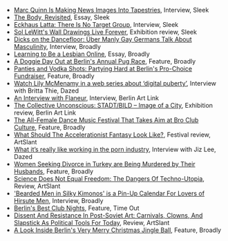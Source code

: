 - [Marc Quinn Is Making News Images Into Tapestries](http://www.sleek-mag.com/2015/04/30/marc-quinn-tapestries-news/), Interview, Sleek
- [The Body, Revisited](http://www.sleek-mag.com/2015/06/15/the-body-revisited/), Essay, Sleek
- [Eckhaus Latta: There Is No Target Group](http://www.sleek-mag.com/2015/07/30/eckhaus-latta-there-is-no-target-group/), Interview, Sleek
- [Sol LeWitt's Wall Drawings Live Forever](http://www.sleek-mag.com/2015/07/21/sol-lewitts-wall-drawings-live-forever/), Exhibition review, Sleek
- [Dicks on the Dancefloor: Über Manly Gay Germans Talk About Masculinity](https://broadly.vice.com/en_us/article/8qw3zg/dicks-on-the-dancefloor-ber-manly-gay-germans-talk-about-masculinity), Interview, Broadly
- [Learning to Be a Lesbian Online](https://broadly.vice.com/en_us/article/9ae73v/learning-to-be-a-lesbian-online), Essay, Broadly
- [A Doggie Day Out at Berlin's Annual Pug Race](https://broadly.vice.com/en_us/article/nejwkg/a-doggie-day-out-at-berlins-annual-pug-race), Feature, Broadly
- [Panties and Vodka Shots: Partying Hard at Berlin's Pro-Choice Fundraiser](https://broadly.vice.com/en_us/article/wnw9an/panties-and-vodka-shots-partying-hard-at-berlins-pro-choice-fundraiser), Feature, Broadly
- [Watch Lily McMenamy in a web series about ‘digital puberty’](http://www.dazeddigital.com/artsandculture/article/26281/1/watch-lily-mcmenamy-in-a-web-series-about-digital-puberty), Interview with Britta Thie, Dazed
- [An Interview with Flaneur](http://www.berlinartlink.com/2015/10/03/intersections-an-interview-with-flaneur/), Interview, Berlin Art Link
- [The Collective Unconscious: STADT/BILD – Image of a City](http://www.berlinartlink.com/2015/09/29/space-the-collective-unconscious-stadtbild-image-of-a-city/), Exhibition review, Berlin Art Link
- [The All-Female Dance Music Festival That Takes Aim at Bro Club Culture](https://broadly.vice.com/en_us/article/nz8gbx/the-all-female-dance-music-festival-that-takes-aim-at-bro-club-culture), Feature, Broadly
- [What Should The Accelerationist Fantasy Look Like?](https://www.artslant.com/lon/articles/show/44247), Festival review, ArtSlant
- [What it’s really like working in the porn industry](http://www.dazeddigital.com/artsandculture/article/27087/1/what-it-s-really-like-working-in-the-porn-industry), Interview with Jiz Lee, Dazed
- [Women Seeking Divorce in Turkey are Being Murdered by Their Husbands](https://broadly.vice.com/en_us/article/gvze5m/women-seeking-divorce-in-turkey-are-being-murdered-by-their-husbands), Feature, Broadly
- [Science Does Not Equal Freedom: The Dangers Of Techno-Utopia](https://www.artslant.com/ew/articles/show/44441), Review, ArtSlant
- ['Bearded Men in Silky Kimonos' is a Pin-Up Calendar For Lovers of Hirsute Men](https://broadly.vice.com/en_us/article/ae5mya/bearded-men-in-silky-kimonos-is-a-pin-up-calendar-for-lovers-of-hirsute-men), Interview, Broadly
- [Berlin's Best Club Nights](https://www.timeout.com/berlin/en/nightlife/best-berlin-club-nights), Feature, Time Out
- [Dissent And Resistance In Post-Soviet Art: Carnivals, Clowns, And Slapstick As Political Tools For Today](https://www.artslant.com/ber/articles/show/44640), Review, ArtSlant
- [A Look Inside Berlin's Very Merry Christmas Jingle Ball](https://broadly.vice.com/en_us/article/xyebwz/photos-berlin-voguing-jingle-ball-2015), Feature, Broadly
